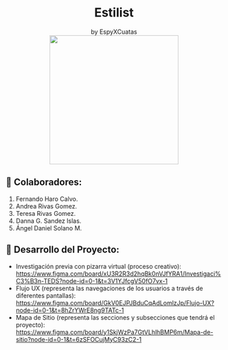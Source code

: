 <div align="center">
  <h1 align="center";>Estilist</h1>
  by EspyXCuatas
</div>

<div align="center">
  <img src="https://i.imgur.com/y1glftl.png" style="width: 300px;">
</div>

## 💜 Colaboradores:
1. Fernando Haro Calvo.
2. Andrea Rivas Gomez.
3. Teresa Rivas Gomez.
4. Danna G. Sandez Islas.
5. Ángel Daniel Solano M.

## 💜 Desarrollo del Proyecto:
- Investigación previa con pizarra virtual (proceso creativo):
  https://www.figma.com/board/xU3R2R3d2hqBk0nVJfYRA1/Investigaci%C3%B3n-TEDS?node-id=0-1&t=3V1YJfcgV50fO7vx-1
- Flujo UX (representa las navegaciones de los usuarios a través de diferentes pantallas):
  https://www.figma.com/board/GkV0EJPJBduCqAdLomlzJp/Flujo-UX?node-id=0-1&t=8hZrYWrE8ng9TATc-1
- Mapa de Sitio (representa las secciones y subsecciones que tendrá el proyecto):
  https://www.figma.com/board/y1SkjWzPa7GtVLhlhBMP6m/Mapa-de-sitio?node-id=0-1&t=6zSFOCujMyC93zC2-1

